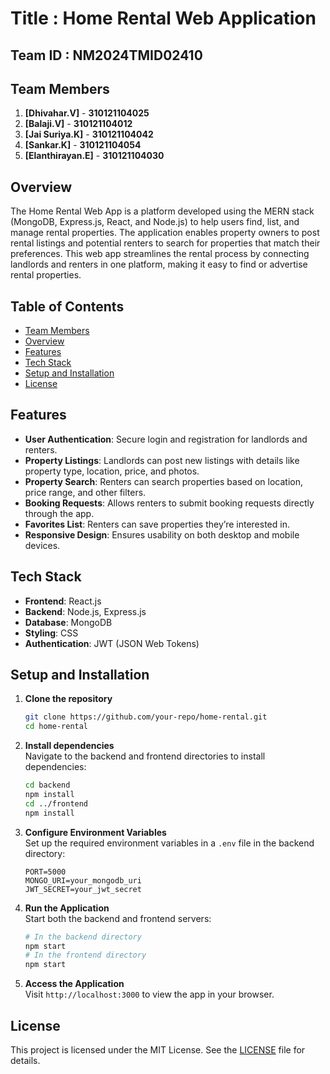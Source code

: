 # Title : Home Rental Web Application

## Team ID : NM2024TMID02410

## Team Members

1. **[Dhivahar.V]** - **310121104025**
2. **[Balaji.V]** - **310121104012**
3. **[Jai Suriya.K]** - **310121104042**
4. **[Sankar.K]** - **310121104054**
5. **[Elanthirayan.E]** - **310121104030**

## Overview

The Home Rental Web App is a platform developed using the MERN stack (MongoDB, Express.js, React, and Node.js) to help users find, list, and manage rental properties. The application enables property owners to post rental listings and potential renters to search for properties that match their preferences. This web app streamlines the rental process by connecting landlords and renters in one platform, making it easy to find or advertise rental properties.

## Table of Contents

- [Team Members](#team-members)
- [Overview](#overview)
- [Features](#features)
- [Tech Stack](#tech-stack)
- [Setup and Installation](#setup-and-installation)
- [License](#license)

## Features

- **User Authentication**: Secure login and registration for landlords and renters.
- **Property Listings**: Landlords can post new listings with details like property type, location, price, and photos.
- **Property Search**: Renters can search properties based on location, price range, and other filters.
- **Booking Requests**: Allows renters to submit booking requests directly through the app.
- **Favorites List**: Renters can save properties they’re interested in.
- **Responsive Design**: Ensures usability on both desktop and mobile devices.

## Tech Stack

- **Frontend**: React.js
- **Backend**: Node.js, Express.js
- **Database**: MongoDB
- **Styling**: CSS
- **Authentication**: JWT (JSON Web Tokens)

## Setup and Installation

1. **Clone the repository**

   ```bash
   git clone https://github.com/your-repo/home-rental.git
   cd home-rental
   ```

2. **Install dependencies**  
   Navigate to the backend and frontend directories to install dependencies:

   ```bash
   cd backend
   npm install
   cd ../frontend
   npm install
   ```

3. **Configure Environment Variables**  
   Set up the required environment variables in a `.env` file in the backend directory:

   ```plaintext
   PORT=5000
   MONGO_URI=your_mongodb_uri
   JWT_SECRET=your_jwt_secret
   ```

4. **Run the Application**  
   Start both the backend and frontend servers:

   ```bash
   # In the backend directory
   npm start
   # In the frontend directory
   npm start
   ```

5. **Access the Application**  
   Visit `http://localhost:3000` to view the app in your browser.

## License

This project is licensed under the MIT License. See the [LICENSE](LICENSE) file for details.
